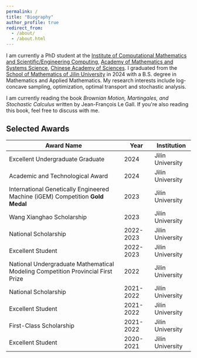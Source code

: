 ```yaml
---
permalink: /
title: "Biography"
author_profile: true
redirect_from: 
  - /about/
  - /about.html
---
```




I am currently a PhD student at the [Institute of Computational Mathematics and Scientific/Engineering Computing](https://icmsec.cc.ac.cn/), [Academy of Mathematics and Systems Science](http://www.amss.ac.cn/), [Chinese Academy of Sciences](https://www.cas.ac.cn/). I graduated from the [School of Mathematics of Jilin University](https://math.jlu.edu.cn/) in 2024 with a B.S. degree in Mathematics and Applied Mathematics. My research interests include log-concave sampling, optimization, optimal transport and stochastic analysis.

I am currently reading the book *Brownian Motion, Martingales, and Stochastic Calculus* written by Jean-François Le Gall. If you're also reading this book, feel free to discuss with me.

## Selected Awards
| Award Name                                                                 | Year        | Institution       |
|---------------------------------------------------------------------------|-------------|-------------------|
| Excellent Undergraduate Graduate                                            | 2024        | Jilin University  |
| Academic and Technological Award                                            | 2024        | Jilin University  |
| International Genetically Engineered Machine (iGEM) Competition **Gold Medal** | 2023        | Jilin University  |
| Wang Xianghao Scholarship                                                   | 2023        | Jilin University  |
| National Scholarship                                                        | 2022-2023   | Jilin University  |
| Excellent Student                                                           | 2022-2023   | Jilin University  |
| National Undergraduate Mathematical Modeling Competition Provincial First Prize | 2022        | Jilin University  |
| National Scholarship                                                        | 2021-2022   | Jilin University  |
| Excellent Student                                                           | 2021-2022   | Jilin University  |
| First-Class Scholarship                                                     | 2021-2022   | Jilin University  |
| Excellent Student                                                           | 2020-2021   | Jilin University  |




